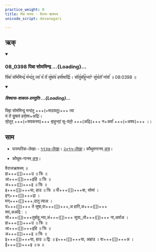 ```yaml
---
practice_weight: 0
title: पिब मत्स्व - वैराज-ऋषभम्
unicode_script: devanagari

---
```

## ऋक्


<div class="js_include" includetitle="false" newlevelforh1="3" unfilled url="/vedAH_sAma/kauthumam/saMhitA/vishvAsa-prastutiH/1_pUrvArchikaH/5/1/08_0398_pibA_somamindra.md">
<details open><summary><h3>08_0398 पिबा सोममिन्द्र ...{Loading}...</h3></summary>

पि꣢बा꣣ सो꣡म꣢मिन्द्र꣣ म꣡न्द꣢तु त्वा꣣ यं꣡ ते꣢ सु꣣षा꣡व꣢ हर्य꣣श्वा꣡द्रिः꣢। सो꣣तु꣢र्बा꣣हु꣢भ्या꣣ꣳ सु꣡य꣢तो꣣ ना꣡र्वा꣢ ॥ 08:0398 ॥

<div class="js_include" newlevelforh1="2" title="विश्वास-शाकल-प्रस्तुतिः" unfilled="" url="/vedAH_Rk/shAkalam/saMhitA/vishvAsa-prastutiH/07/022/01_pibA_somamindra.md">
<details open=""><summary><h5>विश्वास-शाकल-प्रस्तुतिः ...{Loading}...</h5></summary>



पिबा॒ सोम॑मिन्द्र॒ मन्द॑तु +++(=मादयतु)+++ त्वा  
यं ते॑ सु॒षाव॑ हर्य॒श्व+अद्रिः॑।  
सो॒तुर् +++(=सवकस्य)+++ बा॒हुभ्यां॒ सु-य॑तो॒ +++(अद्रिः)+++ न+अर्वा॑ +++(=अश्वः)+++ ।।


</details>
</div>
</details>
</div>  

## साम

- पारम्परिक-लेखाः - [१९३७-लेखा](https://archive.org/stream/sAmaveda-jaiminIya-paravastu-paramparA-docs/AASHEERVACHANA%20SAAMAANI#page/n6/mode/1up&sa=D&ust=1542425956233000)। [२०१५-लेखा](https://archive.org/stream/sAmaveda-jaiminIya-paravastu-paramparA-docs/AASHEERVACHANA%20SAAMAANI#page/n6/mode/1up&sa=D&ust=1542425956233000)। कौथुमगानम् [अत्र](https://archive.org/details/SamaVedaSanhitaWithSayanabhashyaVolume2SatyavrataSamasrami1876bis_201804/page/n449)।

- कौथुम-गानम् [अत्र](https://archive.org/details/SamaVedaSanhitaWithSayanabhashyaVolume2SatyavrataSamasrami1876bis_201804/page/n449)।

<div caption="गोपालार्यः 2015  " class="audioEmbed" src="https://archive
.org/download/jaiminIya-sAma-gAna-paravastu-tradition-gopAla-2015/piba-somam-vairAja-RShabha.mp3"></div>

वैराजऋषभम् ॥  
हा+++([])+++उ ॥ त्रिः ॥  
आ+++([])+++इहि ॥ त्रिः ॥  
अ+++([])+++इ ॥ त्रिः ॥  
इ+++([])+++या, हाउ ॥ त्रिः ॥
पी+++([])+++बा, सोमां ।  
इन्+++([])+++द्रा ।  
मन्+++([])+++,दातु त्वाअ ।  
यं+++([])+++ ते सुषा,वा+++([])+++,अ हारि,अ+++([])+++  
श्वा,अअद्रि : ।  
सो+++([])+++तुर्बाहू,भ्या,अं+++([])+++  सूया,,तो+++([])+++ ना,अर्वाअ ।  
हा+++([])+++उ ॥ त्रिः ॥  
आ+++([])+++इहि ॥ त्रिः ॥  
अ+++([])+++इ ॥ त्रिः ॥  
इ+++([])+++या, हाउ ॥ द्विः ॥ इ+++([])+++या, अहाउ । वा+++([])+++अ ।  
ई+++([])+++इ ॥ ७ ॥